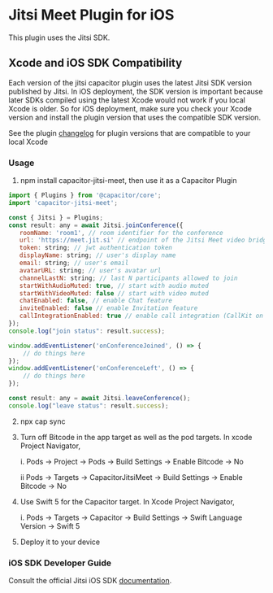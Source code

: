 # Jitsi Meet Plugin for iOS

This plugin uses the Jitsi SDK.

## Xcode and iOS SDK Compatibility

Each version of the jitsi capacitor plugin uses the latest Jitsi SDK version published by Jitsi. In iOS deployment, the SDK version is important because later SDKs compiled using the latest Xcode would not work if you local Xcode is older. So for iOS deployment, make sure you check your Xcode version and install the plugin version that uses the compatible SDK version.  

See the plugin [changelog](https://github.com/calvinckho/capacitor-jitsi-meet/blob/master/CHANGELOG.md) for plugin versions that are compatible to your local Xcode

### Usage

1. npm install capacitor-jitsi-meet, then use it as a Capacitor Plugin

```javascript
import { Plugins } from '@capacitor/core';
import 'capacitor-jitsi-meet';

const { Jitsi } = Plugins;
const result: any = await Jitsi.joinConference({
   roomName: 'room1', // room identifier for the conference
   url: 'https://meet.jit.si' // endpoint of the Jitsi Meet video bridge
   token: string; // jwt authentication token
   displayName: string; // user's display name
   email: string; // user's email
   avatarURL: string; // user's avatar url
   channelLastN: string; // last N participants allowed to join
   startWithAudioMuted: true, // start with audio muted
   startWithVideoMuted: false // start with video muted
   chatEnabled: false, // enable Chat feature
   inviteEnabled: false // enable Invitation feature
   callIntegrationEnabled: true // enable call integration (CallKit on iOS, ConnectionService on Android)
});
console.log("join status": result.success);

window.addEventListener('onConferenceJoined', () => {
    // do things here
});
window.addEventListener('onConferenceLeft', () => {
    // do things here
});

const result: any = await Jitsi.leaveConference();
console.log("leave status": result.success);

```

2. npx cap sync

3. Turn off Bitcode in the app target as well as the pod targets. In xcode Project Navigator,


   i. Pods -> Project -> Pods -> Build Settings -> Enable Bitcode -> No
   
   ii Pods -> Targets -> CapacitorJitsiMeet -> Build Settings -> Enable Bitcode -> No
   

4. Use Swift 5 for the Capacitor target. In Xcode Project Navigator,

    i. Pods -> Targets -> Capacitor -> Build Settings -> Swift Language Version -> Swift 5

5. Deploy it to your device

### iOS SDK Developer Guide

Consult the official Jitsi iOS SDK [documentation](https://jitsi.github.io/handbook/docs/dev-guide/dev-guide-ios-sdk).

